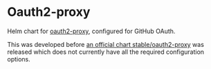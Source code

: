 # Oauth2-proxy

Helm chart for [oauth2-proxy](https://github.com/bitly/oauth2_proxy), configured for GitHub OAuth.

This was developed before [an official chart stable/oauth2-proxy](https://github.com/kubernetes/charts/tree/master/stable/oauth2-proxy) was released which does not currently have all the required configuration options.
